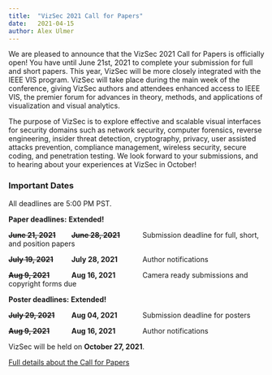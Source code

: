 ```yaml
---
title:  "VizSec 2021 Call for Papers"
date:   2021-04-15 
author: Alex Ulmer
---
```


<p>We are pleased to announce that the VizSec 2021 Call for Papers is officially open! 
You have until June 21st, 2021 to complete your submission for full and short papers. 
This year, VizSec will be more closely integrated with the IEEE VIS program. VizSec will take place
    during the main week of the conference, giving VizSec authors and attendees enhanced access to IEEE VIS,
    the premier forum for advances in theory, methods, and applications of visualization and visual
    analytics.
</p>
<p>
    The purpose of VizSec is to explore effective and scalable visual interfaces for security domains such
    as network security, computer forensics, reverse engineering, insider threat detection, cryptography,
    privacy, user assisted attacks prevention, compliance management, wireless security, secure coding, and
    penetration testing. We look forward to your submissions, and to hearing about your experiences at VizSec in October! </p>

<div>
    <h3>Important Dates</h3>
    <p>All deadlines are 5:00 PM PST.</p>
    <p><strong>Paper deadlines:</strong> <span style="font-weight: bold">Extended!</span></p>
    <p><strong><span style="display: inline-block; width: 120px; text-decoration: line-through">June 21, 2021</span></strong>
        <strong><span style="display: inline-block; width: 140px; text-decoration: line-through">June 28, 2021</span></strong>Submission deadline for full, short, and position papers</p>
    <p><strong><span style="display: inline-block; width: 120px; text-decoration: line-through">July 19, 2021</span></strong>
        <strong><span style="display: inline-block; width: 140px;">July 28, 2021</span></strong>Author notifications</p>
    <p><strong><span style="display: inline-block; width: 120px; text-decoration: line-through">Aug 9, 2021</span></strong>
        <strong><span style="display: inline-block; width: 140px;">Aug 16, 2021</span></strong>Camera ready submissions and copyright forms due</p>
    <p><strong>Poster deadlines:</strong> <span class="underline" style="font-weight: bold">Extended!</span></p>
    <p><strong><span style="display: inline-block; width: 120px; text-decoration: line-through">July 29, 2021</span></strong>
        <strong><span style="display: inline-block; width: 140px;">Aug 04, 2021</span></strong>Submission deadline for posters</p>
    <p><strong><span style="display: inline-block; width: 120px; text-decoration: line-through">Aug 9, 2021</span></strong>
        <strong><span style="display: inline-block; width: 140px;">Aug 16, 2021</span></strong>Author notifications</p>
    <p>VizSec will be held on <strong>October 27, 2021</strong>.</p>
</div>

<a href="/vizsec2021/#cfp">Full details about the Call for Papers</a>
